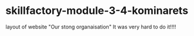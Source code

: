 # skillfactory-module-3-4-kominarets
layout of website "Our stong organaisation"
It was very hard to do it!!!!
